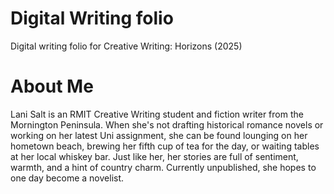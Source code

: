 # Digital Writing folio
Digital writing folio for Creative Writing: Horizons (2025)

# About Me
<p>
Lani Salt is an RMIT Creative Writing student and fiction writer from the Mornington Peninsula. When she's not drafting historical romance novels or working on her latest Uni assignment, she can be found lounging on her hometown beach, brewing her fifth cup of tea for the day, or waiting tables at her local whiskey bar.  Just like her, her stories are full of sentiment, warmth, and a hint of country charm. Currently unpublished, she hopes to one day become a novelist.
</p>
